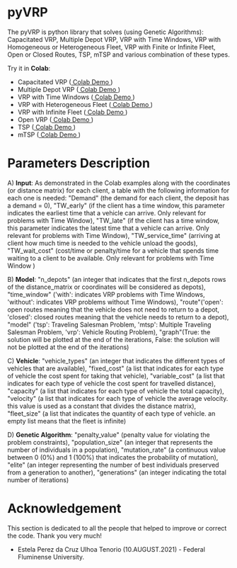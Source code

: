 # pyVRP
The pyVRP is python library that solves (using Genetic Algorithms): Capacitated VRP, Multiple Depot VRP, VRP with Time Windows, VRP with Homogeneous or Heterogeneous Fleet, VRP with Finite or Infinite Fleet, Open or Closed Routes, TSP, mTSP and various combination of these types.

Try it in **Colab**: 

- Capacitated VRP ([ Colab Demo ](https://colab.research.google.com/drive/1FUIa98I3uBVHpSNLfkFGdS_5WH1-0NTH?usp=sharing))
- Multiple Depot VRP ([ Colab Demo ](https://colab.research.google.com/drive/1QYm1g6Zy58cTvR1fWX571nhDDcgusE90?usp=sharing))
- VRP with Time Windows ([ Colab Demo ](https://colab.research.google.com/drive/1T6fByfiZ-q_3D6_DQYhS6bxPq9eRqDlf?usp=sharing))
- VRP with Heterogeneous Fleet ([ Colab Demo ](https://colab.research.google.com/drive/11d2ESpjdT9u8mLnDpsE1xwL16IHoVmFh?usp=sharing))
- VRP with Infinite Fleet ([ Colab Demo ](https://colab.research.google.com/drive/1tIN9uK7jEK1uyHzq7xxjmNS1Jm87t5eQ?usp=sharing))
- Open VRP ([ Colab Demo ](https://colab.research.google.com/drive/1KSlhRskcRjs5483nBdrxcjEoCwW-4Ns0?usp=sharing))
- TSP ([ Colab Demo ](https://colab.research.google.com/drive/1WzRKa7aUUe-hV9RFbQwQdPLd0VYNNPIu?usp=sharing))
- mTSP ([ Colab Demo ](https://colab.research.google.com/drive/1fLCSwpxLi62NJ5ru6uZLOdyBQ-L29piV?usp=sharing))

# Parameters Description

A) **Input**: As demonstrated in the Colab examples along with the coordinates (or distance matrix) for each client, a table with the following information for each one is needed: "Demand" (the demand for each client, the deposit has a demand = 0),  "TW_early" (if the client has a time window, this parameter indicates the earliest time that a vehicle can arrive. Only relevant for problems with Time Window), "TW_late" (if the client has a time window, this parameter indicates the latest time that a vehicle can arrive. Only relevant for problems with Time Window), "TW_service_time" (arriving at client how much time is needed to the vehicle unload the goods), "TW_wait_cost" (cost/time or penalty/time for a vehicle that spends time waiting to a client to be available. Only relevant for problems with Time Window )

B) **Model**: "n_depots" (an integer that indicates that the first n_depots rows of the distance_matrix or coordinates will be considered as depots), "time_window" ('with': indicates VRP problems with Time Windows, 'without': indicates VRP problems without Time Windows), "route"('open': open routes meaning that the vehicle does not need to return to a depot, 'closed': closed routes meaning that the vehicle needs to return to a depot), "model" ('tsp': Traveling Salesman Problem, 'mtsp': Multiple Traveling Salesman Problem, 'vrp': Vehicle Routing Problem), "graph"(True: the solution will be plotted at the end of the iterations, False: the solution will not be plotted at the end of the iterations)

C) **Vehicle**: "vehicle_types" (an integer that indicates the different types of vehicles that are available), "fixed_cost" (a list that indicates for each type of vehicle the cost spent for taking that vehicle), "variable_cost" (a list that indicates for each type of vehicle the cost spent for travelled distance), "capacity" (a list that indicates for each type of vehicle the total capacity), "velocity" (a list that indicates for each type of vehicle the average velocity. this value is used as a constant that divides the distance matrix), "fleet_size" (a list that indicates the quantity of each type of vehicle. an empty list means that the fleet is infinite)

D) **Genetic Algorithm**: "penalty_value" (penalty value for violating the problem constraints), "population_size" (an integer that represents the number of individuals in a population), "mutation_rate" (a continuous value between 0 (0%) and 1 (100%) that indicates the probability of mutation), "elite" (an integer representing the number of best individuals preserved from a generation to another), "generations" (an integer indicating the total number of iterations)

# Acknowledgement 
This section is dedicated to all the people that helped to improve or correct the code. Thank you very much!

* Estela Perez da Cruz Ulhoa Tenorio (10.AUGUST.2021) - Federal Fluminense University.
